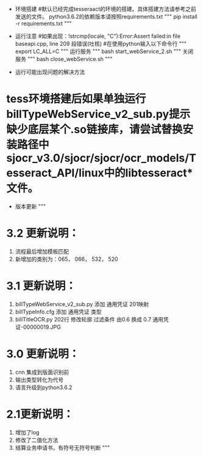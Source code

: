 - 环境搭建
#默认已经完成tesseraact的环境的搭建。具体搭建方法请参考之前发送的文件。
python3.6.2的依赖版本请按照requirements.txt
"""
pip install -r requirements.txt
"""

- 运行注意
#如果出现：!strcmp(locale, "C"):Error:Assert failed:in file baseapi.cpp, line 209  段错误(吐核)
#在使用python输入以下命令行
"""
export LC_ALL=C
"""
运行服务
"""
bash start_webService_2.sh
"""
关闭服务
"""
bash close_webService.sh
"""

- 运行可能出现问题的解决方法
# tess环境搭建后如果单独运行billTypeWebService_v2_sub.py提示缺少底层某个.so链接库，请尝试替换安装路径中sjocr_v3.0/sjocr/sjocr/ocr_models/Tesseract_API/linux中的libtesseract* 文件。


- 版本更新
"""
# 3.2 更新说明：
1. 流程最后增加模板匹配
2. 新增加的类别为：065， 066， 532， 520 

# 3.1 更新说明：
1. billTypeWebService_v2_sub.py 添加 通用凭证 201映射
2. billTypeInfo.cfg	添加 通用凭证 类型
3. billTitleOCR.py 202行 修改轮廓 过滤条件 由0.6 换成 0.7 通用凭证-00000019.JPG

# 3.0 更新说明：
1. cnn 集成到版面识别前
2. 输出类型转化为代号
3. 语言升级到python3.6.2

# 2.1更新说明：
1. 增加了log
2. 修改了二值化方法
3. 结算业务申请书，有符号无符号判断
"""
